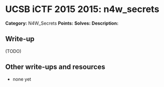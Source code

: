 # UCSB iCTF 2015 2015: n4w_secrets

**Category:** N4W_Secrets
**Points:** 
**Solves:** 
**Description:**



## Write-up

(TODO)

## Other write-ups and resources

* none yet
